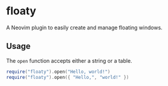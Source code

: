 # floaty

A Neovim plugin to easily create and manage floating windows.

## Usage

The `open` function accepts either a string or a table.

```lua
require("floaty").open("Hello, world!")
require("floaty").open({ "Hello,", "world!" })
```
